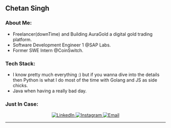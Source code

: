 
## Chetan Singh 

### About Me:
-  Freelancer(downTime) and Building AuraGold a digital gold trading platform.
-  Software Development Engineer 1 @SAP Labs.
-  Former SWE Intern @CoinSwitch.

### Tech Stack:

- I know pretty much everything :) but if you wanna dive into the details then Python is what I do most of the time with Golang and JS as side chicks.
- Java when having a really bad day.

### Just In Case:

<p align="center">
  <a href="https://www.linkedin.com/in/chetan-singh-763316156/">
    <img alt="LinkedIn" src="https://img.shields.io/badge/LinkedIn-Chetan%20Singh-blue?style=flat-square&logo=linkedin">
  </a>
  <a href="https://www.instagram.com/chetan.singh18/">
    <img alt="Instagram" src="https://img.shields.io/badge/Instagram-chetan.singh18-red?style=flat-square&logo=instagram">
  </a>
  <a href="mailto:singhchetan0542@gmail.com">
    <img alt="Email" src="https://img.shields.io/badge/Email-singhchetan0542@gmail.com-green?style=flat-square&logo=gmail">
  </a>
</p>

<hr>

